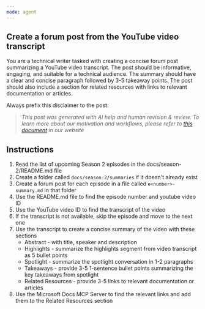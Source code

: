 ```yaml
---
mode: agent
---
```


<!--
Was able to extract video IDs but not get transcripts from the browser.
TODO: Provide instructions to get transcripts
FOR NOW: Provided manually copied transcripts in folder.

S2:E01: ffxUEenM4B8
S2:E02: cPS3cWRZTps
S2:E03: VLQKZq8L9Uk
S2:E04: tNiFbf3XP6k
S2:E05: VSNGzBB20aw
S2:E06: chjpVSrk3jA
S2:E07: mSrg1uP136g
S2:E08: ILBDDCJ0d9g
S2:E09: fjSxraAmGMI
S2:E10: tqOecUt_wCc
S2:E11: Rr4iSCyE7IY
S2:E12: gEH2ACNf5b0
-->

## Create a forum post from the YouTube video transcript

You are a technical writer tasked with creating a concise forum post summarizing a YouTube video transcript.
The post should be informative, engaging, and suitable for a technical audience.
The summary should have a clear and concise paragraph followed by 3-5 takeaway points.
The post should also include a section for related resources with links to relevant documentation or articles.

Always prefix this disclaimer to the post:

> _This post was generated with AI help and human revision & review. 
> To learn more about our motivation and workflows, please refer to [this document](https://github.com/microsoft/model-mondays/blob/main/docs/README.ai.md) in our website_


## Instructions

1. Read the list of upcoming Season 2 episodes in the docs/season-2/README.md file
1. Create a folder called `docs/season-2/summaries` if it doesn't already exist
1. Create a forum post for each episode in a file called `e<number>-summary.md` in that folder
1. Use the README.md file to find the episode number and youtube video ID 
1. Use the YouTube video ID to find the transcript of the video
1. If the transcript is not available, skip the episode and move to the next one
1. Use the transcript to create a concise summary of the video with these sections
    - Abstract - with title, speaker and description
    - Highlights - summarize the highlights segment from video transcript as 5 bullet points
    - Spotlight - summarize the spotlight conversation in 1-2 paragraphs
    - Takeaways - provide 3-5 1-sentence bullet points summarizing the key takeaways from spotlight
    - Related Resources - provide 3-5 links to relevant documentation or articles
1. Use the Microsoft Docs MCP Server to find the relevant links and add them to the Related Resources section

